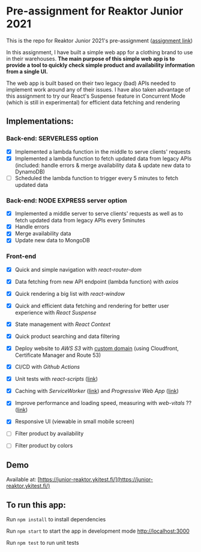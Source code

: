 # Pre-assignment for Reaktor Junior 2021
This is the repo for Reaktor Junior 2021's pre-assignment ([assignment link](https://www.reaktor.com/junior-dev-assignment/))

In this assignment, I have built a simple web app for a clothing brand to use in their warehouses. **The main purpose of this simple web app is to provide a tool to quickly check simple product and availability information from a single UI.**

The web app is built based on their two legacy (bad) APIs needed to implement work around any of their issues. I have also taken advantage of this assignment to try our React's Suspense feature in Concurrent Mode (which is still in experimental) for efficient data fetching and rendering

## Implementations:

### Back-end: SERVERLESS option
- [x] Implemented a lambda function in the middle to serve clients' requests
- [x] Implemented a lambda function to fetch updated data from legacy APIs (included: handle errors & merge availability data & update new data to DynamoDB)
- [ ] Scheduled the lambda function to trigger every 5 minutes to fetch updated data

### Back-end: NODE EXPRESS server option
- [x] Implemented a middle server to serve clients' requests as well as to fetch updated data from legacy APIs every  5minutes
- [x] Handle errors
- [x] Merge availability data
- [x] Update new data to MongoDB

### Front-end
- [x] Quick and simple navigation with *react-router-dom*
- [x] Data fetching from new API endpoint (lambda function) with *axios*
- [x] Quick rendering a big list with *react-window*
- [x] Quick and efficient data fetching and rendering for better user experience with *React Suspense*
- [x] State management with *React Context*
- [x] Quick product searching and data filtering
- [x] Deploy website to *AWS S3* with [custom domain](https://junior-reaktor.ykitest.fi) (using Cloudfront, Certificate Manager and Route 53)
- [x] CI/CD with *Github Actions*
- [x] Unit tests with *react-scripts* ([link](https://testing-library.com/docs/react-testing-library/intro))
- [x] Caching with *ServiceWorker* ([link](https://developer.mozilla.org/en-US/docs/Web/API/Cache)) and *Progressive Web App* ([link](https://create-react-app.dev/docs/making-a-progressive-web-app))
- [x] Improve performance and loading speed, measuring with *web-vitals* ?? ([link](https://web.dev/vitals/))
- [x] Responsive UI (viewable in small mobile screen)
- [ ] Filter product by availability
- [ ] Filter product by colors


## Demo
Available at: [https://junior-reaktor.ykitest.fi/](https://junior-reaktor.ykitest.fi/)












## To run this app:
Run `npm install` to install dependencies

Run `npm start` to start the app in development mode [http://localhost:3000](http://localhost:3000)

Run `npm test` to run unit tests
